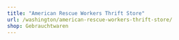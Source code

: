 ```yaml
---
title: "American Rescue Workers Thrift Store"
url: /washington/american-rescue-workers-thrift-store/
shop: Gebrauchtwaren
---
```

